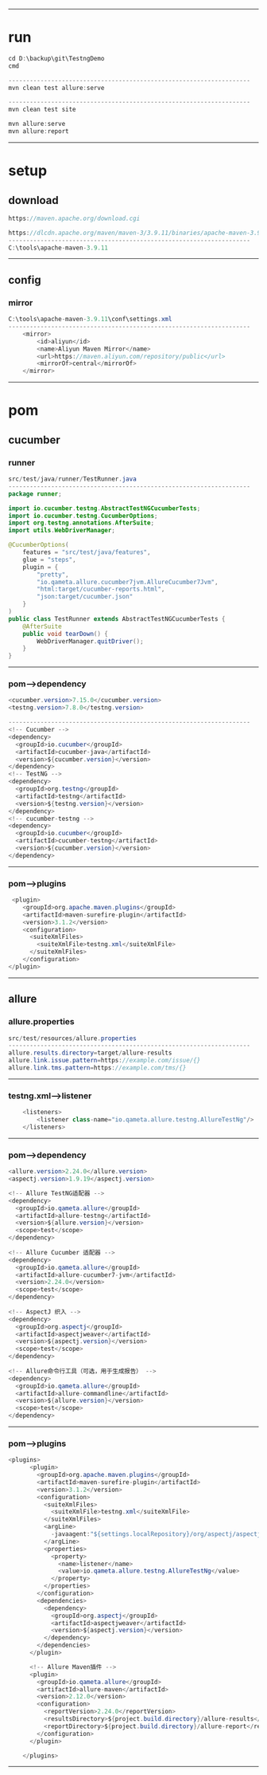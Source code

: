 
--------------------------------------------------------------------
# run

```java
cd D:\backup\git\TestngDemo
cmd

--------------------------------------------------------------------
mvn clean test allure:serve

--------------------------------------------------------------------
mvn clean test site

mvn allure:serve
mvn allure:report

```

--------------------------------------------------------------------

# setup
## download
```java
https://maven.apache.org/download.cgi

https://dlcdn.apache.org/maven/maven-3/3.9.11/binaries/apache-maven-3.9.11-bin.zip
--------------------------------------------------------------------
C:\tools\apache-maven-3.9.11

```

--------------------------------------------------------------------
## config
### mirror
```java
C:\tools\apache-maven-3.9.11\conf\settings.xml
--------------------------------------------------------------------
    <mirror>
        <id>aliyun</id>
        <name>Aliyun Maven Mirror</name>
        <url>https://maven.aliyun.com/repository/public</url>
        <mirrorOf>central</mirrorOf>
    </mirror>

```

--------------------------------------------------------------------
# pom
## cucumber
### runner
```java
src/test/java/runner/TestRunner.java
--------------------------------------------------------------------
package runner;

import io.cucumber.testng.AbstractTestNGCucumberTests;
import io.cucumber.testng.CucumberOptions;
import org.testng.annotations.AfterSuite;
import utils.WebDriverManager;

@CucumberOptions(
    features = "src/test/java/features",
    glue = "steps",
    plugin = {
        "pretty",
        "io.qameta.allure.cucumber7jvm.AllureCucumber7Jvm",
        "html:target/cucumber-reports.html",
        "json:target/cucumber.json"
    }
)
public class TestRunner extends AbstractTestNGCucumberTests {
    @AfterSuite
    public void tearDown() {
        WebDriverManager.quitDriver();
    }
}
```

--------------------------------------------------------------------
### pom-->dependency
```java
<cucumber.version>7.15.0</cucumber.version>
<testng.version>7.8.0</testng.version>

--------------------------------------------------------------------
<!-- Cucumber -->  
<dependency>  
  <groupId>io.cucumber</groupId>  
  <artifactId>cucumber-java</artifactId>  
  <version>${cucumber.version}</version>  
</dependency>  
<!-- TestNG -->  
<dependency>  
  <groupId>org.testng</groupId>  
  <artifactId>testng</artifactId>  
  <version>${testng.version}</version>  
</dependency>  
<!-- cucumber-testng -->  
<dependency>  
  <groupId>io.cucumber</groupId>  
  <artifactId>cucumber-testng</artifactId>  
  <version>${cucumber.version}</version>  
</dependency>

```
--------------------------------------------------------------------
### pom-->plugins
```java
 <plugin>
	<groupId>org.apache.maven.plugins</groupId>
	<artifactId>maven-surefire-plugin</artifactId>
	<version>3.1.2</version>
	<configuration>
	  <suiteXmlFiles>
		<suiteXmlFile>testng.xml</suiteXmlFile>
	  </suiteXmlFiles>
    </configuration>
</plugin>

```
--------------------------------------------------------------------

## allure
### allure.properties
```java
src/test/resources/allure.properties
--------------------------------------------------------------------
allure.results.directory=target/allure-results
allure.link.issue.pattern=https://example.com/issue/{}
allure.link.tms.pattern=https://example.com/tms/{}

```

--------------------------------------------------------------------
### testng.xml-->listener
```java
    <listeners>
        <listener class-name="io.qameta.allure.testng.AllureTestNg"/>
    </listeners>
```

--------------------------------------------------------------------
### pom-->dependency
```java
<allure.version>2.24.0</allure.version>  
<aspectj.version>1.9.19</aspectj.version>

<!-- Allure TestNG适配器 -->  
<dependency>  
  <groupId>io.qameta.allure</groupId>  
  <artifactId>allure-testng</artifactId>  
  <version>${allure.version}</version>  
  <scope>test</scope>  
</dependency>  
  
<!-- Allure Cucumber 适配器 -->  
<dependency>  
  <groupId>io.qameta.allure</groupId>  
  <artifactId>allure-cucumber7-jvm</artifactId>  
  <version>2.24.0</version>  
  <scope>test</scope>  
</dependency>  
  
<!-- AspectJ 织入 -->  
<dependency>  
  <groupId>org.aspectj</groupId>  
  <artifactId>aspectjweaver</artifactId>  
  <version>${aspectj.version}</version>  
  <scope>test</scope>  
</dependency>  
  
<!-- Allure命令行工具（可选，用于生成报告） -->  
<dependency>  
  <groupId>io.qameta.allure</groupId>  
  <artifactId>allure-commandline</artifactId>  
  <version>${allure.version}</version>  
  <scope>test</scope>  
</dependency>

```

--------------------------------------------------------------------
### pom-->plugins
```java
<plugins>
      <plugin>
        <groupId>org.apache.maven.plugins</groupId>
        <artifactId>maven-surefire-plugin</artifactId>
        <version>3.1.2</version>
        <configuration>
          <suiteXmlFiles>
            <suiteXmlFile>testng.xml</suiteXmlFile>
          </suiteXmlFiles>
          <argLine>
            -javaagent:"${settings.localRepository}/org/aspectj/aspectjweaver/${aspectj.version}/aspectjweaver-${aspectj.version}.jar"
          </argLine>
          <properties>
            <property>
              <name>listener</name>
              <value>io.qameta.allure.testng.AllureTestNg</value>
            </property>
          </properties>
        </configuration>
        <dependencies>
          <dependency>
            <groupId>org.aspectj</groupId>
            <artifactId>aspectjweaver</artifactId>
            <version>${aspectj.version}</version>
          </dependency>
        </dependencies>
      </plugin>

      <!-- Allure Maven插件 -->
      <plugin>
        <groupId>io.qameta.allure</groupId>
        <artifactId>allure-maven</artifactId>
        <version>2.12.0</version>
        <configuration>
          <reportVersion>2.24.0</reportVersion>
          <resultsDirectory>${project.build.directory}/allure-results</resultsDirectory>
          <reportDirectory>${project.build.directory}/allure-report</reportDirectory>
        </configuration>
      </plugin>

    </plugins>
```
--------------------------------------------------------------------
